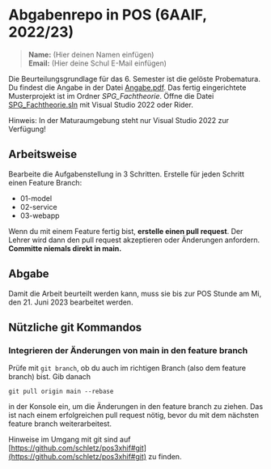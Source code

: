 # Abgabenrepo in POS (6AAIF, 2022/23)

> **Name:** (Hier deinen Namen einfügen)  
> **Email:** (Hier deine Schul E-Mail einfügen)

Die Beurteilungsgrundlage für das 6. Semester ist die gelöste Probematura.
Du findest die Angabe in der Datei [Angabe.pdf](Angabe.pdf).
Das fertig eingerichtete Musterprojekt ist im Ordner *SPG_Fachtheorie*.
Öffne die Datei [SPG_Fachtheorie.sln](SPG_Fachtheorie/SPG_Fachtheorie.sln) mit Visual Studio 2022 oder Rider.

Hinweis: In der Maturaumgebung steht nur Visual Studio 2022 zur Verfügung!

## Arbeitsweise

Bearbeite die Aufgabenstellung in 3 Schritten.
Erstelle für jeden Schritt einen Feature Branch:

- 01-model
- 02-service
- 03-webapp

Wenn du mit einem Feature fertig bist, **erstelle einen pull request**.
Der Lehrer wird dann den pull request akzeptieren oder Änderungen anfordern.
**Committe niemals direkt in main.**

## Abgabe

Damit die Arbeit beurteilt werden kann, muss sie bis zur POS Stunde am Mi, den 21. Juni 2023 bearbeitet werden.

## Nützliche git Kommandos

### Integrieren der Änderungen von main in den feature branch

Prüfe mit `git branch`, ob du auch im richtigen Branch (also dem feature branch) bist.
Gib danach  
```
git pull origin main --rebase
```
in der Konsole ein, um die Änderungen in den feature branch zu ziehen.
Das ist nach einem erfolgreichen pull request nötig, bevor du mit dem nächsten feature branch weiterarbeitest.

Hinweise im Umgang mit git sind auf [https://github.com/schletz/pos3xhif#git](https://github.com/schletz/pos3xhif#git) zu finden.

